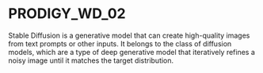 # PRODIGY_WD_02
Stable Diffusion is a generative model that can create high-quality images from text prompts or other inputs. It belongs to the class of diffusion models, which are a type of deep generative model that iteratively refines a noisy image until it matches the target distribution.
